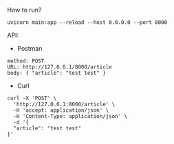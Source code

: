 How to run?

```
uvicorn main:app --reload --host 0.0.0.0 --port 8000
```

API:

- Postman

```
method: POST
URL: http://127.0.0.1/8000/article
body: { "article": "test test" }
```

- Curl

```
curl -X 'POST' \
  'http://127.0.0.1:8000/article' \
  -H 'accept: application/json' \
  -H 'Content-Type: application/json' \
  -d '{
  "article": "test test"
}'
```